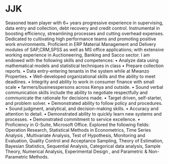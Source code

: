 # JJK
Seasoned team player with 6+ years progressive experience in supervising, data entry and collection, debt recovery and credit control. Instrumental in boosting efficiency, streamlining processes and cutting overhead expenses. Dedicated to cultivating high performance teams and promoting positive work environments. Proficient in ERP Material Management and Delivery modules of SAP,CRM,SPSS as well as MS office applications; with extensive working experience in Auctioneering, Banking and Sacco sector. I am endowed with the following skills and competences: • Analyze data using mathematical models and statistical techniques in class • Prepare collection reports. • Data entry-entering tenants in the system while at Mwanzo Properties. • Well-developed organizational skills and the ability to meet deadlines. • Integrity and ability to work in consumer finance with small scale • farmers/businesspersons across Kenya and outside. • Sound verbal communication skills include the ability to negotiate respectfully and communicate the rationale for decisions made. • Target driven, self-starter, and problem solver. • Demonstrated ability to follow policy and procedures. • Sound judgment, analytical, and decision-making skills. • Accuracy and attention to detail. • Demonstrated ability to quickly learn new systems and processes. • Demonstrated commitment to service excellence. • Proficiency in G-Suite, Microsoft Office.  Explored the following fields: Operation Research, Statistical Methods in Econometrics, Time Series Analysis , Multivariate Analysis, Test of Hypothesis, Monitoring and Evaluation, Quality Control and Acceptance Sampling, Theory of Estimation, Bayesian Statistics, Sequential Analysis, Categorical data analysis, Sample Theory, Numerical Analysis, Experimental Design , and Parametric &amp; Non-Parametric Methods.
